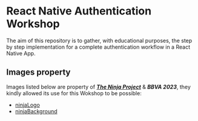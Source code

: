 # React Native Authentication Workshop

The aim of this repository is to gather, with educational purposes, the step by step implementation
for a complete authentication workflow in a React Native App.

## Images property

Images listed below are property of ***[The Ninja Project]*** & ***BBVA 2023***, they kindly allowed its use for this Wokshop to be possible:
* [ninjaLogo]
* [ninjaBackground]

[The Ninja Project]: https://www.theninjaproject.bbva/
[ninjaLogo]: assets/ninjaLogo.png
[ninjaBackground]: assets/ninjaBackground.png